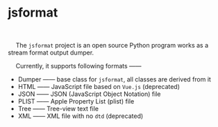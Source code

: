 # jsformat

&nbsp;

&emsp; The `jsformat` project is an open source Python program works as a stream format output dumper.

&emsp; Currently, it supports following formats ——

 - Dumper —— base class for `jsformat`, all classes are derived from it
 - HTML —— JavaScript file based on `Vue.js` (deprecated)
 - JSON —— JSON (JavaScript Object Notation) file
 - PLIST —— Apple Property List (plist) file
 - Tree —— Tree-view text file
 - XML —— XML file with no `dtd` (deprecated)
